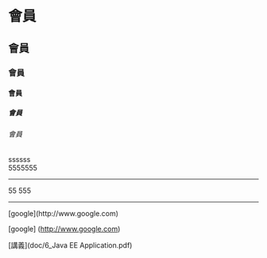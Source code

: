 # 會員
## 會員
### 會員
#### 會員
##### 會員
###### 會員
ssssss<br>5555555<hr>55
555
<hr>
[google](http://www.google.com)

[google] (http://www.google.com)

[講義](doc/6_Java EE Application.pdf)
